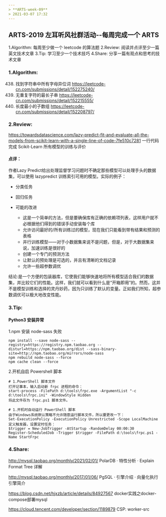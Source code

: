 ```yaml
---
> **ARTS-week-09**
> 2021-03-07 17:32
---
```



## ARTS-2019 左耳听风社群活动--每周完成一个 ARTS
1.Algorithm: 每周至少做一个 leetcode 的算法题
2.Review: 阅读并点评至少一篇英文技术文章
3.Tip: 学习至少一个技术技巧
4.Share: 分享一篇有观点和思考的技术文章

### 1.Algorithm:

438. 找到字符串中所有字母异位词 https://leetcode-cn.com/submissions/detail/152275240/
3. 无重复字符的最长子串 https://leetcode-cn.com/submissions/detail/152215555/
209. 长度最小的子数组 https://leetcode-cn.com/submissions/detail/152208797/

### 2.Review:

https://towardsdatascience.com/lazy-predict-fit-and-evaluate-all-the-models-from-scikit-learn-with-a-single-line-of-code-7fe510c7281
一行代码完成 Scikit-Learn 所有模型的训练与评价
          

#### 点评：

作者Lazy Predict给出处理监督学习问题时不确定那些模型可以处理手头的数据集，可以使用 lazypredict 训练索引可用的模型。实际的例子：

- 分类任务
- 回归任务

- 可能的改进
  - 这是一个简单的方法，但是要确保库有正确的依赖项列表，这样用户就不必根据他们得到的错误手动安装每个库
  - 允许访问最好的/所有训练过的模型，现在我们只能看到带有结果和预测的表格
  - 并行训练模型——对于小数据集来说不是问题，但是，对于大数据集来说，加速训练是很好的
  - 创建一个专门的预测方法
  - 让默认的预处理是可选的，并且有清晰的文档记录
  - 允许一些超参数调优

结论:是一个方便的包装器库，它使我们能够快速地将所有模型适合我们的数据集，并比较它们的性能。这样，我们就可以看到什么是“开箱即用”的。然而，这并不是模型训练和选择的灵丹妙药，因为只训练了默认的变量。正如我们所知，超参数调优可以极大地改变性能。


### 3.Tip:

#### Python3 安装异常

1.npm 安装 node-sass 失败
```shell
npm install --save node-sass --registry=https://registry.npm.taobao.org --disturl=https://npm.taobao.org/dist --sass-binary-site=http://npm.taobao.org/mirrors/node-sass
npm rebuild node-sass --force
npm cache clean --force
```

2.开机自启 Powershell 脚本
```shell
# 1.PowerShell 脚本文件
打开记事本，输入启动新 frpc 进程的命令：
start-process -FilePath d:\tools\frpc.exe -ArgumentList "-c d:\tools\frpc.ini" -WindowStyle Hidden
将此文件存为 frpc.ps1 脚本文件。

# 1.开机时自动运行 PowerShell 脚本
由于Windows系统默认策略不允许随意运行脚本文件，所以要更改一下：
Set-ExecutionPolicy -ExecutionPolicy Unrestricted -Scope LocalMachine
定义触发器，设置定时任务：
$trigger = New-JobTrigger -AtStartup -RandomDelay 00:00:30
Register-ScheduledJob -Trigger $trigger -FilePath d:\tools\frpc.ps1 -Name StartFrpc
```

### 4.Share:

http://mysql.taobao.org/monthly/2021/02/01/
PolarDB · 特性分析 · Explain Format Tree 详解

http://mysql.taobao.org/monthly/2017/01/06/
PgSQL · 引擎介绍 · 向量化执行引擎简介

https://blog.csdn.net/hjxzb/article/details/84927567
docker实践之docker-compose部署mysql

https://cloud.tencent.com/developer/section/1189879
CSP: worker-src